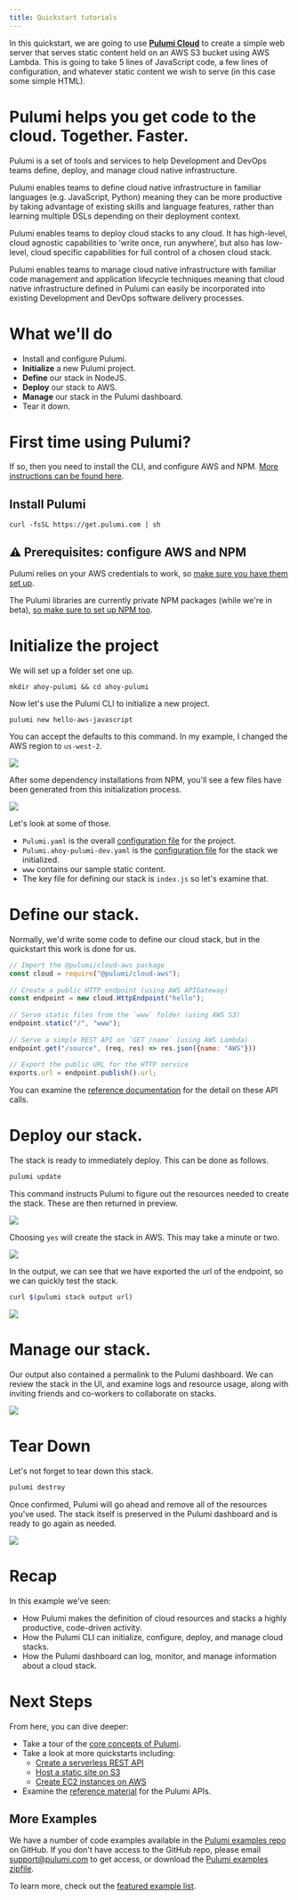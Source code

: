 ```yaml
---
title: Quickstart tutorials
---
```


<!-- LINKS: -->
[Pulumi examples repo]: https://github.com/pulumi/examples
<!-- END LINKS: -->

In this quickstart, we are going to use **[Pulumi Cloud](http://pulumi.com)** to create a simple web server that serves static content held on an AWS S3 bucket using AWS Lambda. This is going to take 5 lines of JavaScript code, a few lines of configuration, and whatever static content we wish to serve (in this case some simple HTML).

# Pulumi helps you get code to the cloud. Together. Faster.

Pulumi is a set of tools and services to help Development and DevOps teams define, deploy, and manage cloud native infrastructure. 

Pulumi enables teams to define cloud native infrastructure in familiar languages (e.g. JavaScript, Python) meaning they can be more productive by taking advantage of existing skills and language features, rather than learning multiple DSLs depending on their deployment context.

Pulumi enables teams to deploy cloud stacks to any cloud. It has high-level, cloud agnostic capabilities to ‘write once, run anywhere’, but also has low-level, cloud specific capabilities for full control of a chosen cloud stack.

Pulumi enables teams to manage cloud native infrastructure with familiar code management and application lifecycle techniques meaning that cloud native infrastructure defined in Pulumi can easily be incorporated into existing Development and DevOps software delivery processes.

# What we'll do

- Install and configure Pulumi.
- **Initialize** a new Pulumi project.
- **Define** our stack in NodeJS.
- **Deploy** our stack to AWS.
- **Manage** our stack in the Pulumi dashboard.
- Tear it down.

# First time using Pulumi?

If so, then you need to install the CLI, and configure AWS and NPM. [More instructions can be found here](../install/index.html).

## Install Pulumi
```
curl -fsSL https://get.pulumi.com | sh
```
## ⚠️ Prerequisites: configure AWS and NPM

Pulumi relies on your AWS credentials to work, so [make sure you have them set up](../install/aws.html).

The Pulumi libraries are currently private NPM packages (while we're in beta), [so make sure to set up NPM too](../install/configure-npm.html).  

# Initialize the project

We will set up a folder set one up. 
```
mkdir ahoy-pulumi && cd ahoy-pulumi
```
Now let's use the Pulumi CLI to initialize a new project.
```
pulumi new hello-aws-javascript
```
You can accept the defaults to this command. In my example, I changed the AWS region to `us-west-2`.

![](./images/Quickstart1.png)

After some dependency installations from NPM, you'll see a few files have been generated from this initialization process. 

![](./images/Quickstart2.png)

Let's look at some of those.

- `Pulumi.yaml` is the overall [configuration file](../reference/yaml.html)  for the project.
- `Pulumi.ahoy-pulumi-dev.yaml` is the [configuration file](../tour/basics-configuring.html) for the stack we initialized.
- `www` contains our sample static content.
- The key file for defining our stack is `index.js` so let's examine that.

# Define our stack.

Normally, we'd write some code to define our cloud stack, but in the quickstart this work is done for us. 

```javascript
// Import the @pulumi/cloud-aws package
const cloud = require("@pulumi/cloud-aws");
    
// Create a public HTTP endpoint (using AWS APIGateway)
const endpoint = new cloud.HttpEndpoint("hello");
    
// Serve static files from the `www` folder (using AWS S3)
endpoint.static("/", "www");
    
// Serve a simple REST API on `GET /name` (using AWS Lambda)
endpoint.get("/source", (req, res) => res.json({name: "AWS"}))
    
// Export the public URL for the HTTP service
exports.url = endpoint.publish().url;
```
You can examine the [reference documentation](../reference/index.html) for the detail on these API calls.

# Deploy our stack.

The stack is ready to immediately deploy. This can be done as follows.
```bash
pulumi update
```
This command instructs Pulumi to figure out the resources needed to create the stack. These are then returned in preview.

![](./images/Quickstart3.png)

Choosing `yes` will create the stack in AWS. This may take a minute or two.

![](./images/Quickstart4.png)

In the output, we can see that we have exported the url of the endpoint, so we can quickly test the stack.
```bash
curl $(pulumi stack output url)
```
![](./images/Quickstart5.png)

# Manage our stack.

Our output also contained a permalink to the Pulumi dashboard. We can review the stack in the UI, and examine logs and resource usage, along with inviting friends and co-workers to collaborate on stacks. 

![](./images/Quickstart6.png)

# Tear Down

Let's not forget to tear down this stack.
```bash
pulumi destroy
```
Once confirmed, Pulumi will go ahead and remove all of the resources you've used. The stack itself is preserved in the Pulumi dashboard and is ready to go again as needed.

![](./images/Quickstart7.png)

# Recap

In this example we've seen:

- How Pulumi makes the definition of cloud resources and stacks a highly productive, code-driven activity.
- How the Pulumi CLI can initialize, configure, deploy, and manage cloud stacks.
- How the Pulumi dashboard can log, monitor, and manage information about a cloud stack.

# Next Steps

From here, you can dive deeper:

- Take a tour of the [core concepts of Pulumi](../concepts/index.html).
- Take a look at more quickstarts including:
  - [Create a serverless REST API](./aws-rest-api.html)
  - [Host a static site on S3](./aws-s3-website.html)
  - [Create EC2 instances on AWS](./aws-ec2.html)
- Examine the [reference material](../reference/index.html) for the Pulumi APIs.

## More Examples

We have a number of code examples available in the [Pulumi examples repo] on GitHub. If you don't have access to the GitHub repo, please email [support@pulumi.com](mailto:support@pulumi.com) to get access, or download the [Pulumi examples zipfile](/examples/pulumi-examples.zip).

To learn more, check out the [featured example list](./examples.html).
